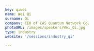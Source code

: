 ```yaml
---
key: qiwei
name: Wei Qi
surname: Qi
company: CEO of CAS Quantum Network Co.
photoURL: /images/speakers/Wei_Qi.jpg
type: industry
website: '/sessions/industry_qi'

---
```

